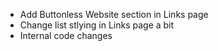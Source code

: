 * Add Buttonless Website section in Links page
* Change list stlying in Links page a bit
* Internal code changes